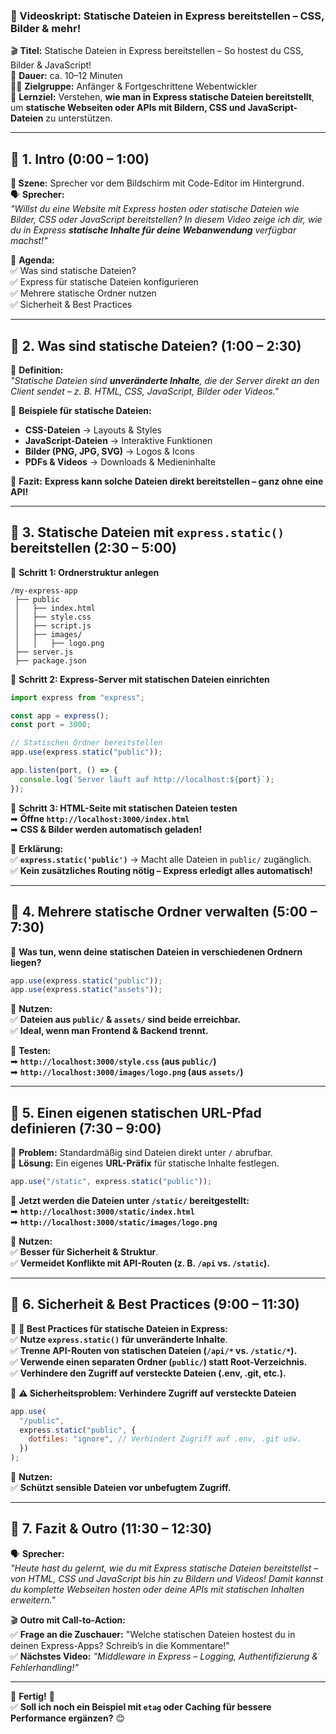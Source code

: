 ### **📜 Videoskript: Statische Dateien in Express bereitstellen – CSS, Bilder & mehr!**

🎬 **Titel:** Statische Dateien in Express bereitstellen – So hostest du CSS, Bilder & JavaScript!  
🎤 **Dauer:** ca. 10–12 Minuten  
👨‍🏫 **Zielgruppe:** Anfänger & Fortgeschrittene Webentwickler  
🎯 **Lernziel:** Verstehen, **wie man in Express statische Dateien bereitstellt**, um **statische Webseiten oder APIs mit Bildern, CSS und JavaScript-Dateien** zu unterstützen.

---

## **🔹 1. Intro (0:00 – 1:00)**

**🎥 Szene:** Sprecher vor dem Bildschirm mit Code-Editor im Hintergrund.  
🗣️ **Sprecher:**  
_"Willst du eine Website mit Express hosten oder statische Dateien wie Bilder, CSS oder JavaScript bereitstellen? In diesem Video zeige ich dir, wie du in Express **statische Inhalte für deine Webanwendung** verfügbar machst!"_

📌 **Agenda:**  
✅ Was sind statische Dateien?  
✅ Express für statische Dateien konfigurieren  
✅ Mehrere statische Ordner nutzen  
✅ Sicherheit & Best Practices

---

## **🔹 2. Was sind statische Dateien? (1:00 – 2:30)**

📌 **Definition:**  
_"Statische Dateien sind **unveränderte Inhalte**, die der Server direkt an den Client sendet – z. B. HTML, CSS, JavaScript, Bilder oder Videos."_

📌 **Beispiele für statische Dateien:**

- **CSS-Dateien** → Layouts & Styles
- **JavaScript-Dateien** → Interaktive Funktionen
- **Bilder (PNG, JPG, SVG)** → Logos & Icons
- **PDFs & Videos** → Downloads & Medieninhalte

🎯 **Fazit:** **Express kann solche Dateien direkt bereitstellen – ganz ohne eine API!**

---

## **🔹 3. Statische Dateien mit `express.static()` bereitstellen (2:30 – 5:00)**

📌 **Schritt 1: Ordnerstruktur anlegen**

```plaintext
/my-express-app
 ├── public
 │   ├── index.html
 │   ├── style.css
 │   ├── script.js
 │   ├── images/
 │   │   ├── logo.png
 ├── server.js
 ├── package.json
```

📌 **Schritt 2: Express-Server mit statischen Dateien einrichten**

```javascript
import express from "express";

const app = express();
const port = 3000;

// Statischen Ordner bereitstellen
app.use(express.static("public"));

app.listen(port, () => {
  console.log(`Server läuft auf http://localhost:${port}`);
});
```

📌 **Schritt 3: HTML-Seite mit statischen Dateien testen**  
➡ **Öffne `http://localhost:3000/index.html`**  
➡ **CSS & Bilder werden automatisch geladen!**

🎯 **Erklärung:**  
✅ **`express.static('public')`** → Macht alle Dateien in `public/` zugänglich.  
✅ **Kein zusätzliches Routing nötig – Express erledigt alles automatisch!**

---

## **🔹 4. Mehrere statische Ordner verwalten (5:00 – 7:30)**

📌 **Was tun, wenn deine statischen Dateien in verschiedenen Ordnern liegen?**

```javascript
app.use(express.static("public"));
app.use(express.static("assets"));
```

🎯 **Nutzen:**  
✅ **Dateien aus `public/` & `assets/` sind beide erreichbar.**  
✅ **Ideal, wenn man Frontend & Backend trennt.**

📌 **Testen:**  
➡ **`http://localhost:3000/style.css` (aus `public/`)**  
➡ **`http://localhost:3000/images/logo.png` (aus `assets/`)**

---

## **🔹 5. Einen eigenen statischen URL-Pfad definieren (7:30 – 9:00)**

📌 **Problem:** Standardmäßig sind Dateien direkt unter `/` abrufbar.  
📌 **Lösung:** Ein eigenes **URL-Präfix** für statische Inhalte festlegen.

```javascript
app.use("/static", express.static("public"));
```

🎯 **Jetzt werden die Dateien unter `/static/` bereitgestellt:**  
➡ **`http://localhost:3000/static/index.html`**  
➡ **`http://localhost:3000/static/images/logo.png`**

📌 **Nutzen:**  
✅ **Besser für Sicherheit & Struktur**.  
✅ **Vermeidet Konflikte mit API-Routen (z. B. `/api` vs. `/static`).**

---

## **🔹 6. Sicherheit & Best Practices (9:00 – 11:30)**

📌 **🚀 Best Practices für statische Dateien in Express:**  
✅ **Nutze `express.static()` für unveränderte Inhalte**.  
✅ **Trenne API-Routen von statischen Dateien (`/api/*` vs. `/static/*`).**  
✅ **Verwende einen separaten Ordner (`public/`) statt Root-Verzeichnis.**  
✅ **Verhindere den Zugriff auf versteckte Dateien (.env, .git, etc.).**

📌 **⚠️ Sicherheitsproblem: Verhindere Zugriff auf versteckte Dateien**

```javascript
app.use(
  "/public",
  express.static("public", {
    dotfiles: "ignore", // Verhindert Zugriff auf .env, .git usw.
  })
);
```

🎯 **Nutzen:**  
✅ **Schützt sensible Dateien vor unbefugtem Zugriff.**

---

## **🔹 7. Fazit & Outro (11:30 – 12:30)**

🗣️ **Sprecher:**  
_"Heute hast du gelernt, wie du mit Express statische Dateien bereitstellst – von HTML, CSS und JavaScript bis hin zu Bildern und Videos! Damit kannst du komplette Webseiten hosten oder deine APIs mit statischen Inhalten erweitern."_

🎬 **Outro mit Call-to-Action:**  
✅ **Frage an die Zuschauer:** "Welche statischen Dateien hostest du in deinen Express-Apps? Schreib’s in die Kommentare!"  
✅ **Nächstes Video:** _"Middleware in Express – Logging, Authentifizierung & Fehlerhandling!"_

---

🎯 **Fertig!** 🎯  
✅ **Soll ich noch ein Beispiel mit `etag` oder Caching für bessere Performance ergänzen?** 😊
